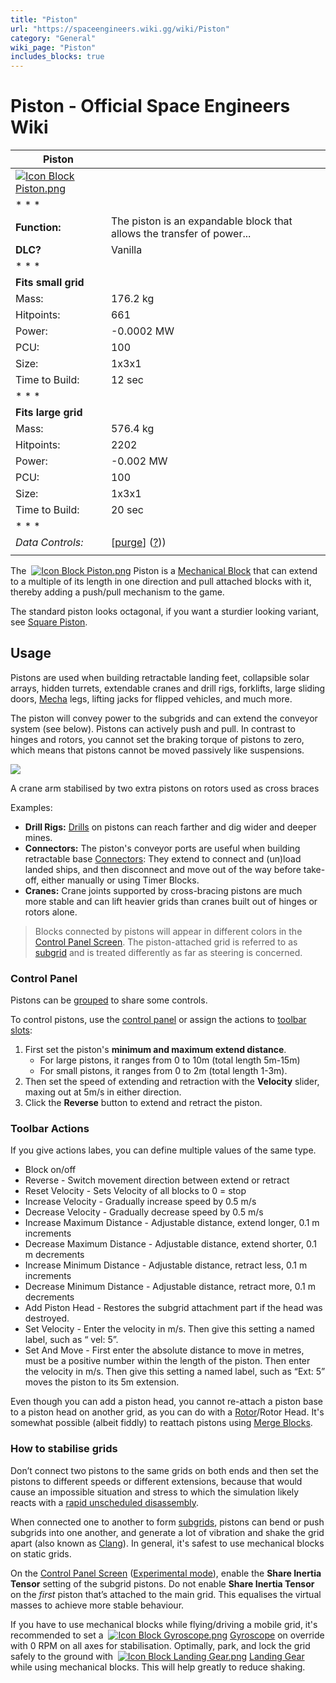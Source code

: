 ```yaml
---
title: "Piston"
url: "https://spaceengineers.wiki.gg/wiki/Piston"
category: "General"
wiki_page: "Piston"
includes_blocks: true
---
```


# Piston - Official Space Engineers Wiki

| Piston |     |
| --- | --- |
| [![Icon Block Piston.png](https://spaceengineers.wiki.gg/images/2/28/Icon_Block_Piston.png?8b1fda)](https://spaceengineers.wiki.gg/wiki/File:Icon_Block_Piston.png) |     |
| * * * |     |
| **Function:** | The piston is an expandable block that allows the transfer of power... |
| **DLC?** | Vanilla |
| * * * |     |
| **Fits small grid** |     |
| Mass: | 176.2 kg |
| Hitpoints: | 661 |
| Power: | \-0.0002 MW |
| PCU: | 100 |
| Size: | 1x3x1 |
| Time to Build: | 12 sec |
| * * * |     |
| **Fits large grid** |     |
| Mass: | 576.4 kg |
| Hitpoints: | 2202 |
| Power: | \-0.002 MW |
| PCU: | 100 |
| Size: | 1x3x1 |
| Time to Build: | 20 sec |
| * * * |     |
| _Data Controls:_ | \[[purge](https://spaceengineers.wiki.gg/wiki/Piston?action=purge)\] ([?](https://spaceengineers.wiki.gg/wiki/Template:Info_Block))) |
|     |     |

The  [![Icon Block Piston.png](https://spaceengineers.wiki.gg/images/thumb/2/28/Icon_Block_Piston.png/21px-Icon_Block_Piston.png?8b1fda)](https://spaceengineers.wiki.gg/wiki/Piston "Piston") Piston is a [Mechanical Block](https://spaceengineers.wiki.gg/wiki/Mechanical_Blocks "Mechanical Blocks") that can extend to a multiple of its length in one direction and pull attached blocks with it, thereby adding a push/pull mechanism to the game.

The standard piston looks octagonal, if you want a sturdier looking variant, see [Square Piston](https://spaceengineers.wiki.gg/wiki/Square_Piston "Square Piston").

## Usage

Pistons are used when building retractable landing feet, collapsible solar arrays, hidden turrets, extendable cranes and drill rigs, forklifts, large sliding doors, [Mecha](https://spaceengineers.wiki.gg/wiki/Walker "Walker") legs, lifting jacks for flipped vehicles, and much more.

The piston will convey power to the subgrids and can extend the conveyor system (see below). Pistons can actively push and pull. In contrast to hinges and rotors, you cannot set the braking torque of pistons to zero, which means that pistons cannot be moved passively like suspensions.

[![](https://spaceengineers.wiki.gg/images/thumb/f/fd/Pistons-as-cross-braces.jpg/320px-Pistons-as-cross-braces.jpg?152e28)](https://spaceengineers.wiki.gg/wiki/File:Pistons-as-cross-braces.jpg)

A crane arm stabilised by two extra pistons on rotors used as cross braces

Examples:

*   **Drill Rigs:** [Drills](https://spaceengineers.wiki.gg/wiki/Drill "Drill") on pistons can reach farther and dig wider and deeper mines.
*   **Connectors:** The piston's conveyor ports are useful when building retractable base [Connectors](https://spaceengineers.wiki.gg/wiki/Connector "Connector"): They extend to connect and (un)load landed ships, and then disconnect and move out of the way before take-off, either manually or using Timer Blocks.
*   **Cranes:** Crane joints supported by cross-bracing pistons are much more stable and can lift heavier grids than cranes built out of hinges or rotors alone.

> Blocks connected by pistons will appear in different colors in the [Control Panel Screen](https://spaceengineers.wiki.gg/wiki/Control_Panel_Screen "Control Panel Screen"). The piston-attached grid is referred to as [subgrid](https://spaceengineers.wiki.gg/wiki/Grid "Grid") and is treated differently as far as steering is concerned.

### Control Panel

Pistons can be [grouped](https://spaceengineers.wiki.gg/wiki/Groups "Groups") to share some controls.

To control pistons, use the [control panel](https://spaceengineers.wiki.gg/wiki/Control_Panel_Screen "Control Panel Screen") or assign the actions to [toolbar slots](https://spaceengineers.wiki.gg/wiki/Tool_Bar "Tool Bar"):

1.  First set the piston's **minimum and maximum extend distance**.
    *   For large pistons, it ranges from 0 to 10m (total length 5m-15m)
    *   For small pistons, it ranges from 0 to 2m (total length 1-3m).
2.  Then set the speed of extending and retraction with the **Velocity** slider, maxing out at 5m/s in either direction.
3.  Click the **Reverse** button to extend and retract the piston.

### Toolbar Actions

If you give actions labes, you can define multiple values of the same type.

*   Block on/off
*   Reverse - Switch movement direction between extend or retract
*   Reset Velocity - Sets Velocity of all blocks to 0 = stop
*   Increase Velocity - Gradually increase speed by 0.5 m/s
*   Decrease Velocity - Gradually decrease speed by 0.5 m/s
*   Increase Maximum Distance - Adjustable distance, extend longer, 0.1 m increments
*   Decrease Maximum Distance - Adjustable distance, extend shorter, 0.1 m decrements
*   Increase Minimum Distance - Adjustable distance, retract less, 0.1 m increments
*   Decrease Minimum Distance - Adjustable distance, retract more, 0.1 m decrements
*   Add Piston Head - Restores the subgrid attachment part if the head was destroyed.
*   Set Velocity - Enter the velocity in m/s. Then give this setting a named label, such as “ vel: 5”.
*   Set And Move - First enter the absolute distance to move in metres, must be a positive number within the length of the piston. Then enter the velocity in m/s. Then give this setting a named label, such as “Ext: 5” moves the piston to its 5m extension.

Even though you can add a piston head, you cannot re-attach a piston base to a piston head on another grid, as you can do with a [Rotor](https://spaceengineers.wiki.gg/wiki/Rotor "Rotor")/Rotor Head. It's somewhat possible (albeit fiddly) to reattach pistons using [Merge Blocks](https://spaceengineers.wiki.gg/wiki/Merge_Block "Merge Block").

### How to stabilise grids

Don’t connect two pistons to the same grids on both ends and then set the pistons to different speeds or different extensions, because that would cause an impossible situation and stress to which the simulation likely reacts with a [rapid unscheduled disassembly](https://en.wiktionary.org/wiki/rapid_unplanned_disassembly).

When connected one to another to form [subgrids](https://spaceengineers.wiki.gg/wiki/Grid "Grid"), pistons can bend or push subgrids into one another, and generate a lot of vibration and shake the grid apart (also known as [Clang](https://spaceengineers.wiki.gg/wiki/Clang "Clang")). In general, it's safest to use mechanical blocks on static grids.

On the [Control Panel Screen](https://spaceengineers.wiki.gg/wiki/Control_Panel_Screen "Control Panel Screen") ([Experimental mode](https://spaceengineers.wiki.gg/wiki/Experimental_mode "Experimental mode")), enable the **Share Inertia Tensor** setting of the subgrid pistons. Do not enable **Share Inertia Tensor** on the _first_ piston that’s attached to the main grid. This equalises the virtual masses to achieve more stable behaviour.

If you have to use mechanical blocks while flying/driving a mobile grid, it's recommended to set a  [![Icon Block Gyroscope.png](https://spaceengineers.wiki.gg/images/thumb/9/9c/Icon_Block_Gyroscope.png/21px-Icon_Block_Gyroscope.png?c8eb45)](https://spaceengineers.wiki.gg/wiki/Gyroscope "Gyroscope") [Gyroscope](https://spaceengineers.wiki.gg/wiki/Gyroscope "Gyroscope") on override with 0 RPM on all axes for stabilisation. Optimally, park, and lock the grid safely to the ground with  [![Icon Block Landing Gear.png](https://spaceengineers.wiki.gg/images/thumb/2/2d/Icon_Block_Landing_Gear.png/21px-Icon_Block_Landing_Gear.png?d381be)](https://spaceengineers.wiki.gg/wiki/Landing_Gear "Landing Gear") [Landing Gear](https://spaceengineers.wiki.gg/wiki/Landing_Gear "Landing Gear") while using mechanical blocks. This will help greatly to reduce shaking.
